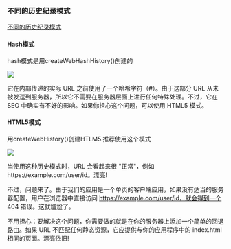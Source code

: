 ### 不同的历史纪录模式
[不同的历史纪录模式](https://router.vuejs.org/zh/guide/essentials/history-mode.html#hash-%E6%A8%A1%E5%BC%8F)

#### Hash模式
<p>hash模式是用createWebHashHistory()创建的</p>

<img src="@assets/vue3/hash.png"/>

<p>它在内部传递的实际 URL 之前使用了一个哈希字符（#）。由于这部分 URL 从未被发送到服务器，所以它不需要在服务器层面上进行任何特殊处理。不过，它在 SEO 中确实有不好的影响。如果你担心这个问题，可以使用 HTML5 模式。</p>

#### HTML5模式
<p>用createWebHistory()创建HTLM5.推荐使用这个模式</p>

<img src="@assets/vue3/hisrotymode.png"/>
<p>当使用这种历史模式时，URL 会看起来很 "正常"，例如 https://example.com/user/id。漂亮!

不过，问题来了。由于我们的应用是一个单页的客户端应用，如果没有适当的服务器配置，用户在浏览器中直接访问 https://example.com/user/id，就会得到一个 404 错误。这就尴尬了。

不用担心：要解决这个问题，你需要做的就是在你的服务器上添加一个简单的回退路由。如果 URL 不匹配任何静态资源，它应提供与你的应用程序中的 index.html 相同的页面。漂亮依旧!</p>